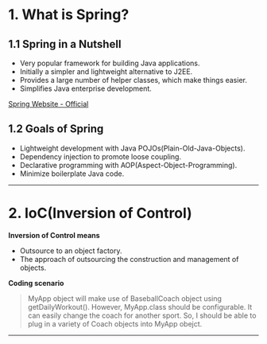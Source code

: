 # 1. What is Spring?

## 1.1 Spring in a Nutshell
- Very popular framework for building Java applications.
- Initially a simpler and lightweight alternative to J2EE.
- Provides a large number of helper classes, which make things easier.
- Simplifies Java enterprise development.

[Spring Website - Official](https://spring.io/)

## 1.2 Goals of Spring
- Lightweight development with Java POJOs(Plain-Old-Java-Objects).
- Dependency injection to promote loose coupling.
- Declarative programming with AOP(Aspect-Object-Programming).
- Minimize boilerplate Java code.

---

# 2. IoC(Inversion of Control)

**Inversion of Control means**
- Outsource to an object factory.
- The approach of outsourcing the construction and management of objects.

**Coding scenario**
> MyApp object will make use of BaseballCoach object using getDailyWorkout().
> However, MyApp.class should be configurable. It can easily change the coach for another sport. So, I should be able to plug in a variety of Coach objects into MyApp obejct.



---
